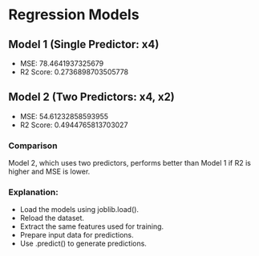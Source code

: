 
# Regression Models

## Model 1 (Single Predictor: x4)
- MSE: 78.4641937325679
- R2 Score: 0.2736898703505778

## Model 2 (Two Predictors: x4, x2)
- MSE: 54.61232858593955
- R2 Score: 0.4944765813703027

### Comparison
Model 2, which uses two predictors, performs better than Model 1 if R2 is higher and MSE is lower. 

### Explanation:
- Load the models using joblib.load().
- Reload the dataset.
- Extract the same features used for training.
- Prepare input data for predictions.
- Use .predict() to generate predictions.
